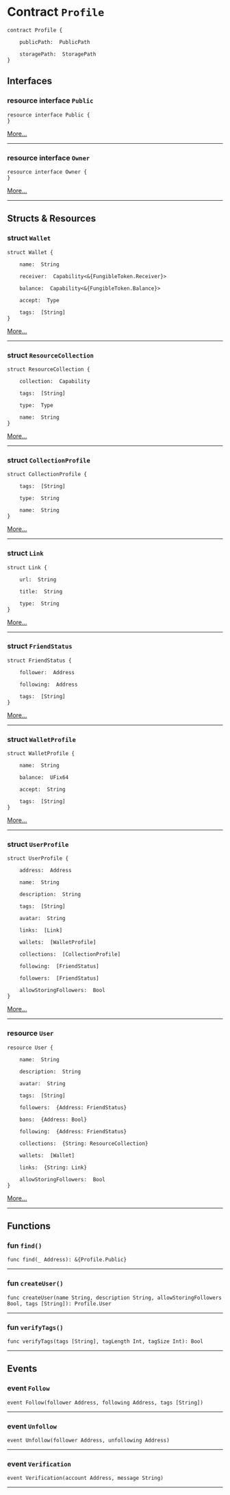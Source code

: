 # Contract `Profile`

```cadence
contract Profile {

    publicPath:  PublicPath

    storagePath:  StoragePath
}
```

## Interfaces
    
### resource interface `Public`

```cadence
resource interface Public {
}
```

[More...](Profile_Public.md)

---
    
### resource interface `Owner`

```cadence
resource interface Owner {
}
```

[More...](Profile_Owner.md)

---
## Structs & Resources

### struct `Wallet`

```cadence
struct Wallet {

    name:  String

    receiver:  Capability<&{FungibleToken.Receiver}>

    balance:  Capability<&{FungibleToken.Balance}>

    accept:  Type

    tags:  [String]
}
```

[More...](Profile_Wallet.md)

---

### struct `ResourceCollection`

```cadence
struct ResourceCollection {

    collection:  Capability

    tags:  [String]

    type:  Type

    name:  String
}
```

[More...](Profile_ResourceCollection.md)

---

### struct `CollectionProfile`

```cadence
struct CollectionProfile {

    tags:  [String]

    type:  String

    name:  String
}
```

[More...](Profile_CollectionProfile.md)

---

### struct `Link`

```cadence
struct Link {

    url:  String

    title:  String

    type:  String
}
```

[More...](Profile_Link.md)

---

### struct `FriendStatus`

```cadence
struct FriendStatus {

    follower:  Address

    following:  Address

    tags:  [String]
}
```

[More...](Profile_FriendStatus.md)

---

### struct `WalletProfile`

```cadence
struct WalletProfile {

    name:  String

    balance:  UFix64

    accept:  String

    tags:  [String]
}
```

[More...](Profile_WalletProfile.md)

---

### struct `UserProfile`

```cadence
struct UserProfile {

    address:  Address

    name:  String

    description:  String

    tags:  [String]

    avatar:  String

    links:  [Link]

    wallets:  [WalletProfile]

    collections:  [CollectionProfile]

    following:  [FriendStatus]

    followers:  [FriendStatus]

    allowStoringFollowers:  Bool
}
```

[More...](Profile_UserProfile.md)

---

### resource `User`

```cadence
resource User {

    name:  String

    description:  String

    avatar:  String

    tags:  [String]

    followers:  {Address: FriendStatus}

    bans:  {Address: Bool}

    following:  {Address: FriendStatus}

    collections:  {String: ResourceCollection}

    wallets:  [Wallet]

    links:  {String: Link}

    allowStoringFollowers:  Bool
}
```

[More...](Profile_User.md)

---
## Functions

### fun `find()`

```cadence
func find(_ Address): &{Profile.Public}
```

---

### fun `createUser()`

```cadence
func createUser(name String, description String, allowStoringFollowers Bool, tags [String]): Profile.User
```

---

### fun `verifyTags()`

```cadence
func verifyTags(tags [String], tagLength Int, tagSize Int): Bool
```

---
## Events

### event `Follow`

```cadence
event Follow(follower Address, following Address, tags [String])
```

---

### event `Unfollow`

```cadence
event Unfollow(follower Address, unfollowing Address)
```

---

### event `Verification`

```cadence
event Verification(account Address, message String)
```

---
